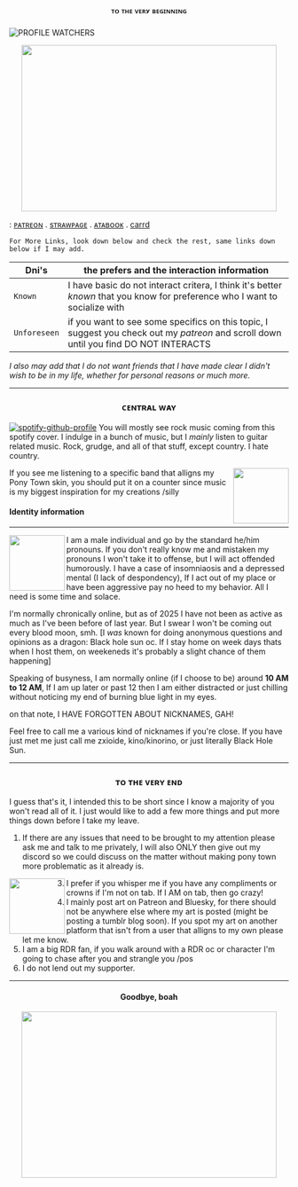 <h3 align="center">ᵀᴼ ᵀᴴᴱ ⱽᴱᴿʸ ᴮᴱᴳᴵᴺᴺᴵᴺᴳ</h3>

![PROFILE WATCHERS](https://komarev.com/ghpvc/?username=cheesewezz&abbreviated=true)

<p align="center">
  <img width="460" height="300" src="https://media2.giphy.com/media/v1.Y2lkPTc5MGI3NjExbm1hanV2bWFja3g4ajFsZGZuYmc5aDN2N2FrYTdobWUzNWd2eHZxYiZlcD12MV9pbnRlcm5hbF9naWZfYnlfaWQmY3Q9cw/w1qiS4vCRCzKM/giphy.webp">
</p>

 :  [ᴘᴀᴛʀᴇᴏɴ](https://www.patreon.com/c/user/posts?u=85089921) . [sᴛʀᴀᴡᴘᴀɢᴇ](https://cheesewezz.straw.page/) . [ᴀᴛᴀʙᴏᴏᴋ](https://zxioide.atabook.org/) . [carrd](https://zxioide.carrd.co/)
  
  `For More Links, look down below and check the rest, same links down below if I may add.`


| Dni's | the prefers and the interaction information |
| --- | --- |
| `Known` | I have basic do not interact critera, I think it's better *known* that you know for preference who I want to socialize with |
| `Unforeseen` | if you want to see some specifics on this topic, I suggest you check out my *patreon* and scroll down until you find DO NOT INTERACTS |

*I also may add that I do not want friends that I have made clear I didn't wish to be in my life, whether for personal reasons or much more.*

  
______________________________________________________________________________________________

<h3 align="center">ᴄᴇɴᴛʀᴀʟ ᴡᴀʏ</h3>

 [![spotify-github-profile](https://spotify-github-profile.kittinanx.com/api/view?uid=314lk5plcho6tynqye2qelu5zs5m&cover_image=true&theme=natemoo-re&show_offline=true&background_color=121212&interchange=true&bar_color=53b14f&bar_color_cover=true)](https://spotify-github-profile.kittinanx.com/api/view?uid=314lk5plcho6tynqye2qelu5zs5m&redirect=true) You will mostly see rock music coming from this spotify cover.
I indulge in a bunch of music, but I *mainly* listen to guitar related music. Rock, grudge, and all of that stuff, except country. I hate country.

<img align="right" width="100" height="100" src="https://media0.giphy.com/media/v1.Y2lkPTc5MGI3NjExb2Z6b2k0MmtqdmRpZ25ndGRtb292amNvdHpsbzNhYWxydXM3Y2x6dyZlcD12MV9pbnRlcm5hbF9naWZfYnlfaWQmY3Q9cw/iHtXIZgKU75OHW2YHE/giphy.webp">
If you see me listening to a specific band that alligns my Pony Town skin, you should put it on a counter since music is my biggest inspiration for my creations /silly


<h4 allign="center">Identity information</h4>

_______________

<img align="left" width="100" height="100" src="https://i.pinimg.com/originals/69/3a/ff/693afface4f6c127a54d4126634647d5.gif">

I am a male individual and go by the standard he/him pronouns. If you don't really know me and mistaken my pronouns I won't take it to offense, but I will act offended humorously. I have a case of insomniaosis and a depressed mental (I lack of despondency), If I act out of my place or have been aggressive pay no heed to my behavior. All I need is some time and solace.

I'm normally chronically online, but as of 2025 I have not been as active as much as I've been before of last year. But I swear I won't be coming out every blood moon, smh.
[I *was* known for doing anonymous questions and opinions as a dragon: Black hole sun oc. If I stay home on week days thats when I host them, on weekeneds it's probably a slight chance of them happening]

Speaking of busyness, I am normally online (if I choose to be) around **10 AM to 12 AM**, If I am up later or past 12 then I am either distracted or just chilling without noticing my end of burning blue light in my eyes.

on that note, I HAVE FORGOTTEN ABOUT NICKNAMES, GAH!

Feel free to call me a various kind of nicknames if you're close. If you have just met me just call me zxioide, kino/kinorino, or just literally Black Hole Sun.

______________________________________________________________________________________________

<h3 align="center">ᴛᴏ ᴛʜᴇ ᴠᴇʀʏ ᴇɴᴅ</h3>

I guess that's it, I intended this to be short since I know a majority of you won't read all of it. I just would like to add a few more things and put more things down before I take my leave.
1. If there are any issues that need to be brought to my attention please ask me and talk to me privately, I will also ONLY then give out my discord so we could discuss on the matter without making pony town more problematic as it already is.

<img align="left" width="100" height="100" src="https://i.gifer.com/origin/b8/b8a7c221b170f311fa7b3d1440acae2f_w200.gif">

   
3. I prefer if you whisper me if you have any compliments or crowns if I'm not on tab. If I AM on tab, then go crazy!
4. I mainly post art on Patreon and Bluesky, for there should not be anywhere else where my art is posted (might be posting a tumblr blog soon). If you spot my art on another platform that isn't from a user that alligns to my own please let me know.
5. I am a big RDR fan, if you walk around with a RDR oc or character I'm going to chase after you and strangle you /pos
6. I do not lend out my supporter.

 ______________________________________________________________________________________________
<h4 align="center">Goodbye, boah</h4>


<p align="center">
  <img width="460" height="300" src="https://i.pinimg.com/736x/ae/44/50/ae4450c1b5dbb55bafccd63be11c6e51.jpg">
</p>
   

